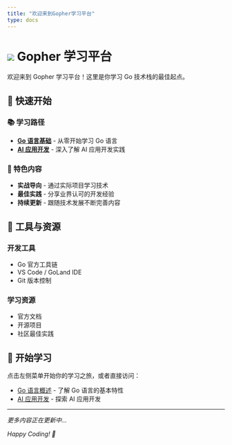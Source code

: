 ```yaml
---
title: "欢迎来到Gopher学习平台"
type: docs
---
```


# ![](/images/gopher.ico) Gopher 学习平台

欢迎来到 Gopher 学习平台！这里是你学习 Go 技术栈的最佳起点。

## 🚀 快速开始

### 📚 学习路径

- **[Go 语言基础](/docs/go语言概述/)** - 从零开始学习 Go 语言
- **[AI 应用开发](/docs/透过eino看ai应用开发：基本结构/)** - 深入了解 AI 应用开发实践

### 🎯 特色内容

- **实战导向** - 通过实际项目学习技术
- **最佳实践** - 分享业界认可的开发经验
- **持续更新** - 跟随技术发展不断完善内容

## 🔧 工具与资源

### 开发工具
- Go 官方工具链
- VS Code / GoLand IDE
- Git 版本控制

### 学习资源
- 官方文档
- 开源项目
- 社区最佳实践

## 📖 开始学习

点击左侧菜单开始你的学习之旅，或者直接访问：

- [Go 语言概述](/docs/go语言概述/) - 了解 Go 语言的基本特性
- [AI 应用开发](/docs/透过eino看ai应用开发：基本结构/) - 探索 AI 应用开发

---
*更多内容正在更新中...*

*Happy Coding! 🎉* 
